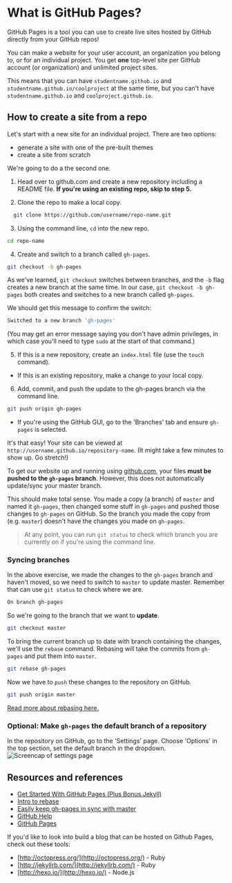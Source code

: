 # What is GitHub Pages?

GitHub Pages is a tool you can use to create live sites hosted by GitHub directly from your GitHub repos!

You can make a website for your user account, an organization you belong to, or for an individual project. You get **one** top-level site per GitHub account (or organization) and unlimited project sites.

This means that you can have `studentname.github.io` and `studentname.github.io/coolproject` at the same time, but you can't have `studentname.github.io` and `coolproject.github.io`.

## How to create a site from a repo
Let's start with a new site for an individual project. There are two options:

* generate a site with one of the pre-built themes
* create a site from scratch

We're going to do a the second one.

1. Head over to github.com and create a new repository including a README file. **If you're using an existing repo, skip to step 5.**

2. Clone the repo to make a local copy. 
  ```bash
    git clone https://github.com/username/repo-name.git
  ```
3. Using the command line, `cd` into the new repo. 
  ```bash
  cd repo-name
  ```
4. Create and switch to a branch called `gh-pages`.
  ```bash
  git checkout -b gh-pages
  ```
  As we've learned, `git checkout` switches between branches, and the `-b` flag creates a new branch at the same time. In our case, `git checkout -b gh-pages` both creates and switches to a new branch called `gh-pages`.

  We should get this message to confirm the switch:

  ```bash
  Switched to a new branch 'gh-pages'
  ```

  (You may get an error message saying you don't have admin privileges, in which case you'll need to type `sudo` at the start of that command.)

5. If this is a new repository, create an `index.html` file (use the `touch` command).
  * If this is an existing repository, make a change to your local copy. 

6. Add, commit, and push the update to the gh-pages branch via the command line.

  ```bash
  git push origin gh-pages
  ```
  * If you're using the GitHub GUI, go to the 'Branches' tab and ensure `gh-pages` is selected.

It's that easy! Your site can be viewed at `http://username.github.io/repository-name`. (It might take a few minutes to show up. Go stretch!)

To get our website up and running using [github.com](http://github.com), your files **must be pushed to the `gh-pages` branch**. However, this does not automatically update/sync your master branch. 

This should make total sense. You made a copy (a branch) of `master` and named it `gh-pages`, then changed some stuff in `gh-pages` and pushed those changes to `gh-pages` on GitHub. So the branch you made the copy from (e.g. `master`) doesn't have the changes you made on `gh-pages`.

> At any point, you can run `git status` to check which branch you are currently on if you're using the command line.

### Syncing branches

In the above exercise, we made the changes to the `gh-pages` branch and haven't moved, so we need to switch to `master` to update master.
  Remember that can use `git status` to check where we are.
  ```bash
  On branch gh-pages
  ```
So we're going to the branch that we want to **update**. 

```bash
git checkout master
```

To bring the current branch up to date with branch containing the changes, we'll use the `rebase` command. Rebasing will take the commits from `gh-pages` and put them into `master`.

```bash
git rebase gh-pages
```

Now we have to `push` these changes to the repository on GitHub.

```bash
git push origin master
```

[Read more about rebasing here.](http://gitready.com/intermediate/2009/01/31/intro-to-rebase.html)


### Optional: Make `gh-pages` the default branch of a repository
In the repository on GitHub, go to the 'Settings' page. Choose 'Options' in the top section, set the default branch in the dropdown.
![Screencap of settings page](https://hychalknotes.s3.amazonaws.com/changing-default-branch-on-github.png)

## Resources and references

* [Get Started With GitHub Pages (Plus Bonus Jekyll)](http://24ways.org/2013/get-started-with-github-pages/)
* [Intro to rebase](http://gitready.com/intermediate/2009/01/31/intro-to-rebase.html)
* [Easily keep gh-pages in sync with master](http://lea.verou.me/2011/10/easily-keep-gh-pages-in-sync-with-master/)
* [GitHub Help](https://help.github.com/)
* [GitHub Pages](https://pages.github.com/)  

If you'd like to look into build a blog that can be hosted on Github Pages, check out these tools:
* [http://octopress.org/](http://octopress.org/) - Ruby
* [http://jekyllrb.com/](http://jekyllrb.com/) - Ruby
* [http://hexo.io/](http://hexo.io/) - Node.js
